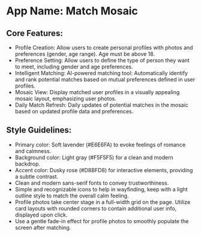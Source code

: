 # **App Name**: Match Mosaic

## Core Features:

- Profile Creation: Allow users to create personal profiles with photos and preferences (gender, age range). Age must be above 18.
- Preference Setting: Allow users to define the type of person they want to meet, including gender and age preferences.
- Intelligent Matching: AI-powered matching tool: Automatically identify and rank potential matches based on mutual preferences defined in user profiles.
- Mosaic View: Display matched user profiles in a visually appealing mosaic layout, emphasizing user photos.
- Daily Match Refresh: Daily updates of potential matches in the mosaic based on updated profile data and preferences.

## Style Guidelines:

- Primary color: Soft lavender (#E6E6FA) to evoke feelings of romance and calmness.
- Background color: Light gray (#F5F5F5) for a clean and modern backdrop.
- Accent color: Dusky rose (#D8BFD8) for interactive elements, providing a subtle contrast.
- Clean and modern sans-serif fonts to convey trustworthiness.
- Simple and recognizable icons to help in wayfinding, keep with a light outline style to match the overall calm feeling.
- Profile photos take center stage in a full-width grid on the page. Utilize card layouts with rounded corners to contain additional user info, displayed upon click.
- Use a gentle fade-in effect for profile photos to smoothly populate the screen after matching.